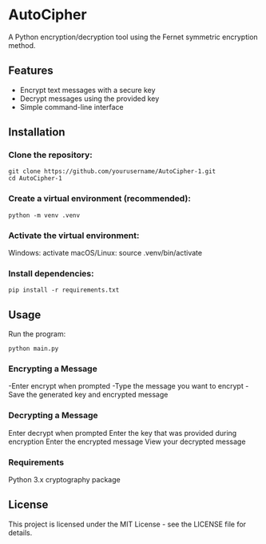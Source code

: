 # AutoCipher
A Python encryption/decryption tool using the Fernet symmetric encryption method.

## Features
- Encrypt text messages with a secure key
- Decrypt messages using the provided key
- Simple command-line interface

## Installation
### Clone the repository:
~~~
git clone https://github.com/yourusername/AutoCipher-1.git
cd AutoCipher-1
~~~

### Create a virtual environment (recommended):
~~~
python -m venv .venv
~~~

### Activate the virtual environment:

Windows: activate
macOS/Linux: source .venv/bin/activate

### Install dependencies:
~~~
pip install -r requirements.txt
~~~

## Usage
Run the program:
~~~
python main.py
~~~

### Encrypting a Message
-Enter encrypt when prompted
-Type the message you want to encrypt
-Save the generated key and encrypted message

### Decrypting a Message
Enter decrypt when prompted
Enter the key that was provided during encryption
Enter the encrypted message
View your decrypted message

### Requirements
Python 3.x
cryptography package

## License
This project is licensed under the MIT License - see the LICENSE file for details.